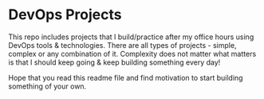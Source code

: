 # DevOps Projects

This repo includes projects that I build/practice after my office hours using DevOps tools & technologies. There are all types of projects - simple, complex or any combination of it. Complexity does not matter what matters is that I should keep going & keep building something every day!

Hope that you read this readme file and find motivation to start building something of your own.

